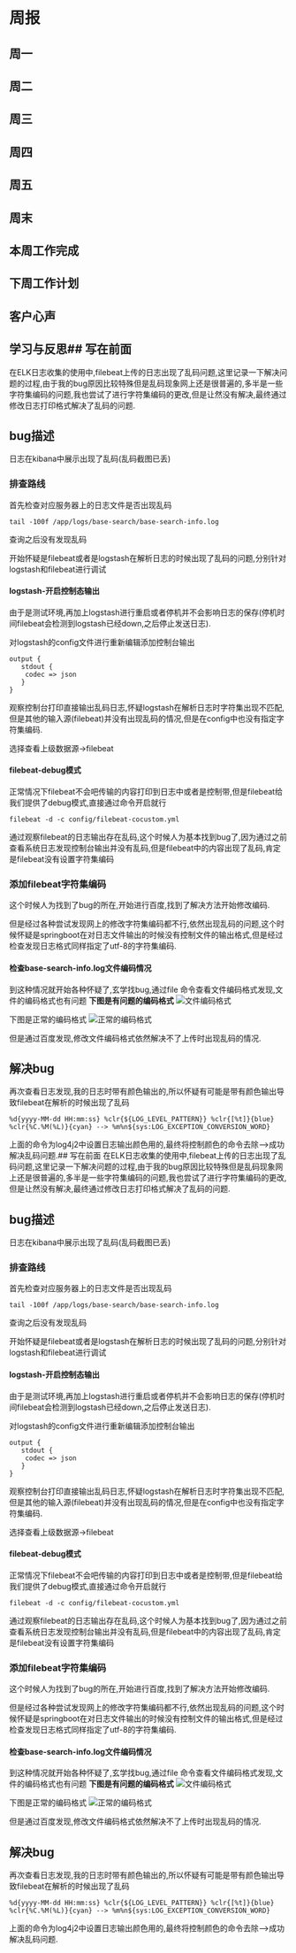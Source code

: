 # 周报

## 周一

## 周二

## 周三

## 周四

## 周五

## 周末

## 本周工作完成

## 下周工作计划

## 客户心声

## 学习与反思## 写在前面
在ELK日志收集的使用中,filebeat上传的日志出现了乱码问题,这里记录一下解决问题的过程,由于我的bug原因比较特殊但是乱码现象网上还是很普遍的,多半是一些字符集编码的问题,我也尝试了进行字符集编码的更改,但是让然没有解决,最终通过修改日志打印格式解决了乱码的问题.

## bug描述
日志在kibana中展示出现了乱码(乱码截图已丢)

### 排查路线
首先检查对应服务器上的日志文件是否出现乱码
```shell
tail -100f /app/logs/base-search/base-search-info.log
```
查询之后没有发现乱码

开始怀疑是filebeat或者是logstash在解析日志的时候出现了乱码的问题,分别针对logstash和filebeat进行调试

#### logstash-开启控制态输出
由于是测试环境,再加上logstash进行重启或者停机并不会影响日志的保存(停机时间filebeat会检测到logstash已经down,之后停止发送日志).

对logstash的config文件进行重新编辑添加控制台输出
```config
output {
   stdout { 
    codec => json
   }
}
```
观察控制台打印直接输出乱码日志,怀疑logstash在解析日志时字符集出现不匹配,但是其他的输入源(filebeat)并没有出现乱码的情况,但是在config中也没有指定字符集编码.

选择查看上级数据源->filebeat

#### filebeat-debug模式
正常情况下filebeat不会吧传输的内容打印到日志中或者是控制带,但是filebeat给我们提供了debug模式,直接通过命令开启就行
```shell
filebeat -d -c config/filebeat-cocustom.yml
```
通过观察filebeat的日志输出存在乱码,这个时候人为基本找到bug了,因为通过之前查看系统日志发现控制台输出并没有乱码,但是filebeat中的内容出现了乱码,肯定是filebeat没有设置字符集编码

### 添加filebeat字符集编码
这个时候人为找到了bug的所在,开始进行百度,找到了解决方法开始修改编码.

但是经过各种尝试发现网上的修改字符集编码都不行,依然出现乱码的问题,这个时候怀疑是springboot在对日志文件输出的时候没有控制文件的输出格式,但是经过检查发现日志格式同样指定了utf-8的字符集编码.

#### 检查base-search-info.log文件编码情况
到这种情况就开始各种怀疑了,玄学找bug,通过file 命令查看文件编码格式发现,文件的编码格式也有问题
**下图是有问题的编码格式**
![文件编码格式](http://ws1.sinaimg.cn/large/006rYg5Lly1fya43hck3cj30ib026weu.jpg)

下图是正常的编码格式
![正常的编码格式](http://ws1.sinaimg.cn/large/006rYg5Lly1fya43hep5zj30c802k74k.jpg)

但是通过百度发现,修改文件编码格式依然解决不了上传时出现乱码的情况.

## 解决bug
再次查看日志发现,我的日志时带有颜色输出的,所以怀疑有可能是带有颜色输出导致filebeat在解析的时候出现了乱码
```
%d{yyyy-MM-dd HH:mm:ss} %clr{${LOG_LEVEL_PATTERN}} %clr{[%t]}{blue} %clr{%C.%M(%L)}{cyan} --> %m%n${sys:LOG_EXCEPTION_CONVERSION_WORD}
```
上面的命令为log4j2中设置日志输出颜色用的,最终将控制颜色的命令去除-->成功解决乱码问题.## 写在前面
在ELK日志收集的使用中,filebeat上传的日志出现了乱码问题,这里记录一下解决问题的过程,由于我的bug原因比较特殊但是乱码现象网上还是很普遍的,多半是一些字符集编码的问题,我也尝试了进行字符集编码的更改,但是让然没有解决,最终通过修改日志打印格式解决了乱码的问题.

## bug描述
日志在kibana中展示出现了乱码(乱码截图已丢)

### 排查路线
首先检查对应服务器上的日志文件是否出现乱码
```shell
tail -100f /app/logs/base-search/base-search-info.log
```
查询之后没有发现乱码

开始怀疑是filebeat或者是logstash在解析日志的时候出现了乱码的问题,分别针对logstash和filebeat进行调试

#### logstash-开启控制态输出
由于是测试环境,再加上logstash进行重启或者停机并不会影响日志的保存(停机时间filebeat会检测到logstash已经down,之后停止发送日志).

对logstash的config文件进行重新编辑添加控制台输出
```config
output {
   stdout { 
    codec => json
   }
}
```
观察控制台打印直接输出乱码日志,怀疑logstash在解析日志时字符集出现不匹配,但是其他的输入源(filebeat)并没有出现乱码的情况,但是在config中也没有指定字符集编码.

选择查看上级数据源->filebeat

#### filebeat-debug模式
正常情况下filebeat不会吧传输的内容打印到日志中或者是控制带,但是filebeat给我们提供了debug模式,直接通过命令开启就行
```shell
filebeat -d -c config/filebeat-cocustom.yml
```
通过观察filebeat的日志输出存在乱码,这个时候人为基本找到bug了,因为通过之前查看系统日志发现控制台输出并没有乱码,但是filebeat中的内容出现了乱码,肯定是filebeat没有设置字符集编码

### 添加filebeat字符集编码
这个时候人为找到了bug的所在,开始进行百度,找到了解决方法开始修改编码.

但是经过各种尝试发现网上的修改字符集编码都不行,依然出现乱码的问题,这个时候怀疑是springboot在对日志文件输出的时候没有控制文件的输出格式,但是经过检查发现日志格式同样指定了utf-8的字符集编码.

#### 检查base-search-info.log文件编码情况
到这种情况就开始各种怀疑了,玄学找bug,通过file 命令查看文件编码格式发现,文件的编码格式也有问题
**下图是有问题的编码格式**
![文件编码格式](http://ws1.sinaimg.cn/large/006rYg5Lly1fya43hck3cj30ib026weu.jpg)

下图是正常的编码格式
![正常的编码格式](http://ws1.sinaimg.cn/large/006rYg5Lly1fya43hep5zj30c802k74k.jpg)

但是通过百度发现,修改文件编码格式依然解决不了上传时出现乱码的情况.

## 解决bug
再次查看日志发现,我的日志时带有颜色输出的,所以怀疑有可能是带有颜色输出导致filebeat在解析的时候出现了乱码
```
%d{yyyy-MM-dd HH:mm:ss} %clr{${LOG_LEVEL_PATTERN}} %clr{[%t]}{blue} %clr{%C.%M(%L)}{cyan} --> %m%n${sys:LOG_EXCEPTION_CONVERSION_WORD}
```
上面的命令为log4j2中设置日志输出颜色用的,最终将控制颜色的命令去除-->成功解决乱码问题.
